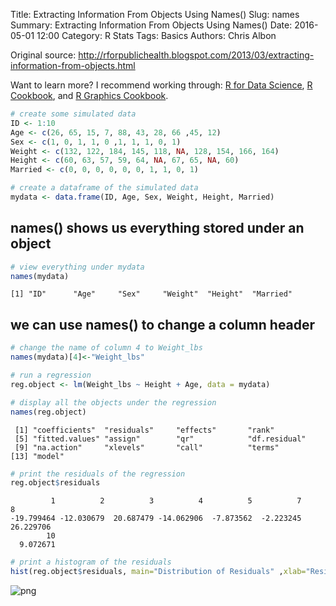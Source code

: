 Title: Extracting Information From Objects Using Names()
Slug: names
Summary: Extracting Information From Objects Using Names()
Date: 2016-05-01 12:00
Category: R Stats
Tags: Basics
Authors: Chris Albon


Original source: http://rforpublichealth.blogspot.com/2013/03/extracting-information-from-objects.html

Want to learn more? I recommend working through: [R for Data Science](http://amzn.to/2myxnhi), [R Cookbook](http://amzn.to/2lF6hkb), and [R Graphics Cookbook](http://amzn.to/2m0fcPL).

```R
# create some simulated data
ID <- 1:10
Age <- c(26, 65, 15, 7, 88, 43, 28, 66 ,45, 12)
Sex <- c(1, 0, 1, 1, 0 ,1, 1, 1, 0, 1)
Weight <- c(132, 122, 184, 145, 118, NA, 128, 154, 166, 164)
Height <- c(60, 63, 57, 59, 64, NA, 67, 65, NA, 60)
Married <- c(0, 0, 0, 0, 0, 0, 1, 1, 0, 1)
```


```R
# create a dataframe of the simulated data
mydata <- data.frame(ID, Age, Sex, Weight, Height, Married)
```

## names() shows us everything stored under an object


```R
# view everything under mydata
names(mydata)
```




    [1] "ID"      "Age"     "Sex"     "Weight"  "Height"  "Married"



## we can use names() to change a column header


```R
# change the name of column 4 to Weight_lbs
names(mydata)[4]<-"Weight_lbs"
```


```R
# run a regression
reg.object <- lm(Weight_lbs ~ Height + Age, data = mydata)
```


```R
# display all the objects under the regression
names(reg.object)
```




     [1] "coefficients"  "residuals"     "effects"       "rank"         
     [5] "fitted.values" "assign"        "qr"            "df.residual"  
     [9] "na.action"     "xlevels"       "call"          "terms"        
    [13] "model"        




```R
# print the residuals of the regression
reg.object$residuals
```




             1          2          3          4          5          7          8
    -19.799464 -12.030679  20.687479 -14.062906  -7.873562  -2.223245  26.229706
            10
      9.072671




```R
# print a histogram of the residuals
hist(reg.object$residuals, main="Distribution of Residuals" ,xlab="Residuals")
```


![png]({filename}/images/names_files/names_10_0.png)

